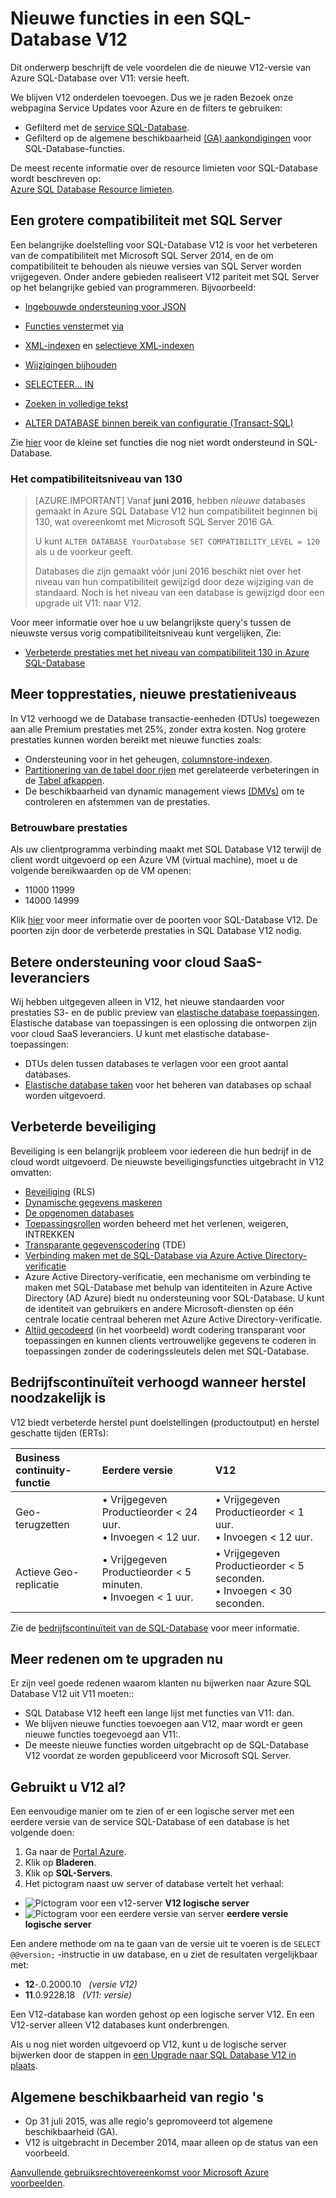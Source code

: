 <properties
    pageTitle="Nieuwe functies in een SQL-Database V12 | Microsoft Azure"
    description="Hierin wordt beschreven waarom bedrijfssystemen Azure SQL-Database gebruikt in de cloud door te upgraden naar versie V12 nu profiteren."
    services="sql-database"
    documentationCenter=""
    authors="MightyPen"
    manager="jhubbard"
    editor=""/>


<tags
    ms.service="sql-database"
    ms.workload="data-management"
    ms.tgt_pltfrm="na"
    ms.devlang="na"
    ms.topic="article"
    ms.date="08/15/2016"
    ms.author="genemi"/>


# <a name="whats-new-in-sql-database-v12"></a>Nieuwe functies in een SQL-Database V12


Dit onderwerp beschrijft de vele voordelen die de nieuwe V12-versie van Azure SQL-Database over V11: versie heeft.


We blijven V12 onderdelen toevoegen. Dus we je raden Bezoek onze webpagina Service Updates voor Azure en de filters te gebruiken:


- Gefilterd met de [service SQL-Database](https://azure.microsoft.com/updates/?service=sql-database).
- Gefilterd op de algemene beschikbaarheid [(GA) aankondigingen](http://azure.microsoft.com/updates/?service=sql-database&update-type=general-availability) voor SQL-Database-functies.


De meest recente informatie over de resource limieten voor SQL-Database wordt beschreven op:<br/>[Azure SQL Database Resource limieten](sql-database-resource-limits.md).


## <a name="increased-application-compatibility-with-sql-server"></a>Een grotere compatibiliteit met SQL Server


Een belangrijke doelstelling voor SQL-Database V12 is voor het verbeteren van de compatibiliteit met Microsoft SQL Server 2014, en de om compatibiliteit te behouden als nieuwe versies van SQL Server worden vrijgegeven. Onder andere gebieden realiseert V12 pariteit met SQL Server op het belangrijke gebied van programmeren. Bijvoorbeeld:

- [Ingebouwde ondersteuning voor JSON](https://msdn.microsoft.com/library/dn921897.aspx)

- [Functies venster](http://msdn.microsoft.com/library/ms189798.aspx)met [via](http://msdn.microsoft.com/library/ms189461.aspx)

- [XML-indexen](http://msdn.microsoft.com/library/bb934097.aspx) en [selectieve XML-indexen](http://msdn.microsoft.com/library/jj670104.aspx)

- [Wijzigingen bijhouden](http://msdn.microsoft.com/library/bb933875.aspx)

- [SELECTEER... IN](http://msdn.microsoft.com/library/ms188029.aspx)

- [Zoeken in volledige tekst](http://msdn.microsoft.com/library/ms142571.aspx)

- [ALTER DATABASE binnen bereik van configuratie (Transact-SQL)](http://msdn.microsoft.com/library/mt629158.aspx)

Zie [hier](sql-database-transact-sql-information.md) voor de kleine set functies die nog niet wordt ondersteund in SQL-Database.


### <a name="compatibility-level-130"></a>Het compatibiliteitsniveau van 130


> [AZURE.IMPORTANT] Vanaf **juni 2016**, hebben *nieuwe* databases gemaakt in Azure SQL Database V12 hun compatibiliteit beginnen bij 130, wat overeenkomt met Microsoft SQL Server 2016 GA.
> 
> U kunt `ALTER DATABASE YourDatabase SET COMPATIBILITY_LEVEL = 120` als u de voorkeur geeft.
> 
> Databases die zijn gemaakt vóór juni 2016 beschikt niet over het niveau van hun compatibiliteit gewijzigd door deze wijziging van de standaard. Noch is het niveau van een database is gewijzigd door een upgrade uit V11: naar V12.



Voor meer informatie over hoe u uw belangrijkste query's tussen de nieuwste versus vorig compatibiliteitsniveau kunt vergelijken, Zie:

- [Verbeterde prestaties met het niveau van compatibiliteit 130 in Azure SQL-Database](sql-database-compatibility-level-query-performance-130.md)



## <a name="more-premium-performance-new-performance-levels"></a>Meer topprestaties, nieuwe prestatieniveaus


In V12 verhoogd we de Database transactie-eenheden (DTUs) toegewezen aan alle Premium prestaties met 25%, zonder extra kosten. Nog grotere prestaties kunnen worden bereikt met nieuwe functies zoals:


- Ondersteuning voor in het geheugen, [columnstore-indexen](http://msdn.microsoft.com/library/gg492153.aspx).
- [Partitionering van de tabel door rijen](http://msdn.microsoft.com/library/ms187802.aspx) met gerelateerde verbeteringen in de [Tabel afkappen](http://msdn.microsoft.com/library/ms177570.aspx).
- De beschikbaarheid van dynamic management views [(DMVs)](http://msdn.microsoft.com/library/ms188754.aspx) om te controleren en afstemmen van de prestaties.


### <a name="reliable-performance"></a>Betrouwbare prestaties


Als uw clientprogramma verbinding maakt met SQL Database V12 terwijl de client wordt uitgevoerd op een Azure VM (virtual machine), moet u de volgende bereikwaarden op de VM openen:

- 11000 11999
- 14000 14999


Klik [hier](sql-database-develop-direct-route-ports-adonet-v12.md) voor meer informatie over de poorten voor SQL-Database V12. De poorten zijn door de verbeterde prestaties in SQL Database V12 nodig.


## <a name="better-support-for-cloud-saas-vendors"></a>Betere ondersteuning voor cloud SaaS-leveranciers


Wij hebben uitgegeven alleen in V12, het nieuwe standaarden voor prestaties S3- en de public preview van [elastische database toepassingen](sql-database-elastic-pool.md). Elastische database van toepassingen is een oplossing die ontworpen zijn voor cloud SaaS leveranciers.  U kunt met elastische database-toepassingen:


- DTUs delen tussen databases te verlagen voor een groot aantal databases.
- [Elastische database taken](sql-database-elastic-jobs-overview.md) voor het beheren van databases op schaal worden uitgevoerd.


## <a name="security-enhancements"></a>Verbeterde beveiliging


Beveiliging is een belangrijk probleem voor iedereen die hun bedrijf in de cloud wordt uitgevoerd. De nieuwste beveiligingsfuncties uitgebracht in V12 omvatten:


- [Beveiliging](http://msdn.microsoft.com/library/dn765131.aspx) (RLS)
- [Dynamische gegevens maskeren](sql-database-dynamic-data-masking-get-started.md)
- [De opgenomen databases](http://msdn.microsoft.com/library/ff929188.aspx)
- [Toepassingsrollen](http://msdn.microsoft.com/library/ms190998.aspx) worden beheerd met het verlenen, weigeren, INTREKKEN
- [Transparante gegevenscodering](http://msdn.microsoft.com/library/0bf7e8ff-1416-4923-9c4c-49341e208c62.aspx) (TDE)
- [Verbinding maken met de SQL-Database via Azure Active Directory-verificatie](sql-database-aad-authentication.md)
 - Azure Active Directory-verificatie, een mechanisme om verbinding te maken met SQL-Database met behulp van identiteiten in Azure Active Directory (AD Azure) biedt nu ondersteuning voor SQL-Database. U kunt de identiteit van gebruikers en andere Microsoft-diensten op één centrale locatie centraal beheren met Azure Active Directory-verificatie.
- [Altijd gecodeerd](https://msdn.microsoft.com/library/mt163865.aspx) (in het voorbeeld) wordt codering transparant voor toepassingen en kunnen clients vertrouwelijke gegevens te coderen in toepassingen zonder de coderingssleutels delen met SQL-Database.


## <a name="increased-business-continuity-when-recovery-is-needed"></a>Bedrijfscontinuïteit verhoogd wanneer herstel noodzakelijk is


V12 biedt verbeterde herstel punt doelstellingen (productoutput) en herstel geschatte tijden (ERTs):


| Business continuity-functie | Eerdere versie | V12 |
| :-- | :-- | :-- |
| Geo-terugzetten | • Vrijgegeven Productieorder < 24 uur.<br/>• Invoegen < 12 uur. | • Vrijgegeven Productieorder < 1 uur.<br/>• Invoegen < 12 uur. |
| Actieve Geo-replicatie | • Vrijgegeven Productieorder < 5 minuten.<br/>• Invoegen < 1 uur. | • Vrijgegeven Productieorder < 5 seconden.<br/>• Invoegen < 30 seconden. |


Zie de [bedrijfscontinuïteit van de SQL-Database](sql-database-business-continuity.md) voor meer informatie.


## <a name="more-reasons-to-upgrade-now"></a>Meer redenen om te upgraden nu


Er zijn veel goede redenen waarom klanten nu bijwerken naar Azure SQL Database V12 uit V11 moeten::


- SQL Database V12 heeft een lange lijst met functies van V11: dan.
- We blijven nieuwe functies toevoegen aan V12, maar wordt er geen nieuwe functies toegevoegd aan V11:.
- De meeste nieuwe functies worden uitgebracht op de SQL-Database V12 voordat ze worden gepubliceerd voor Microsoft SQL Server.


## <a name="are-you-using-v12-already"></a>Gebruikt u V12 al?


Een eenvoudige manier om te zien of er een logische server met een eerdere versie van de service SQL-Database of een database is het volgende doen:


1. Ga naar de [Portal Azure](https://portal.azure.com/).
2. Klik op **Bladeren**.
3. Klik op **SQL-Servers**.
4. Het pictogram naast uw server of database vertelt het verhaal:
 - ![Pictogram voor een v12-server](./media/sql-database-v12-whats-new/v12_icon.png) **V12 logische server**
 - ![Pictogram voor een eerdere versie van server](./media/sql-database-v12-whats-new/earlier_icon.png) **eerdere versie logische server**


Een andere methode om na te gaan van de versie uit te voeren is de `SELECT @@version;` -instructie in uw database, en u ziet de resultaten vergelijkbaar met:


- **12**-.0.2000.10 &nbsp; *(versie V12)*
- **11**.0.9228.18 &nbsp; *(V11: versie)*


Een V12-database kan worden gehost op een logische server V12. En een V12-server alleen V12 databases kunt onderbrengen.


Als u nog niet worden uitgevoerd op V12, kunt u de logische server bijwerken door de stappen in [een Upgrade naar SQL Database V12 in plaats](sql-database-v12-plan-prepare-upgrade.md).


## <a name="V12AzureSqlDbPreviewGaTable"></a>Algemene beschikbaarheid van regio 's


- Op 31 juli 2015, was alle regio's gepromoveerd tot algemene beschikbaarheid (GA).
- V12 is uitgebracht in December 2014, maar alleen op de status van een voorbeeld.

[Aanvullende gebruiksrechtovereenkomst voor Microsoft Azure voorbeelden](https://azure.microsoft.com/support/legal/preview-supplemental-terms/).
